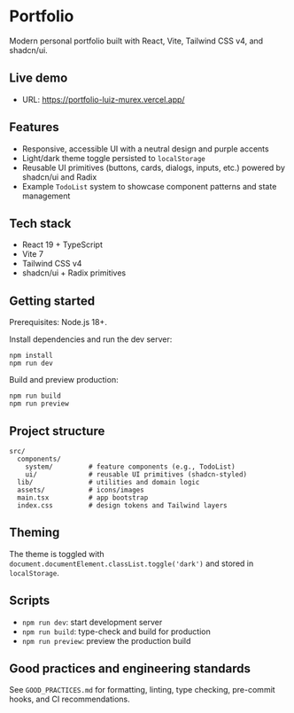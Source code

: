 # Portfolio

Modern personal portfolio built with React, Vite, Tailwind CSS v4, and shadcn/ui.

## Live demo

- URL: https://portfolio-luiz-murex.vercel.app/

## Features

- Responsive, accessible UI with a neutral design and purple accents
- Light/dark theme toggle persisted to `localStorage`
- Reusable UI primitives (buttons, cards, dialogs, inputs, etc.) powered by shadcn/ui and Radix
- Example `TodoList` system to showcase component patterns and state management

## Tech stack

- React 19 + TypeScript
- Vite 7
- Tailwind CSS v4
- shadcn/ui + Radix primitives

## Getting started

Prerequisites: Node.js 18+.

Install dependencies and run the dev server:

```
npm install
npm run dev
```

Build and preview production:

```
npm run build
npm run preview
```

## Project structure

```
src/
  components/
    system/         # feature components (e.g., TodoList)
    ui/             # reusable UI primitives (shadcn-styled)
  lib/              # utilities and domain logic
  assets/           # icons/images
  main.tsx          # app bootstrap
  index.css         # design tokens and Tailwind layers
```

## Theming

The theme is toggled with `document.documentElement.classList.toggle('dark')` and stored in `localStorage`.

## Scripts

- `npm run dev`: start development server
- `npm run build`: type-check and build for production
- `npm run preview`: preview the production build

## Good practices and engineering standards

See `GOOD_PRACTICES.md` for formatting, linting, type checking, pre-commit hooks, and CI recommendations.

